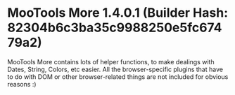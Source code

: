 # MooTools More 1.4.0.1 (Builder Hash: 82304b6c3ba35c9988250e5fc67479a2)

MooTools More contains lots of helper functions, to make dealings with Dates, String, Colors, etc easier.
All the browser-specific plugins that have to do with DOM or other browser-related things are not included for obvious reasons :)